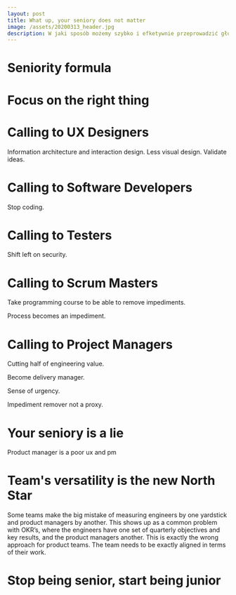 ```yaml
---
layout: post
title: What up, your seniory does not matter
image: /assets/20200313_header.jpg
description: W jaki sposób możemy szybko i efketywnie przeprowadzić głosowanie w grupie, gdy nie mamy pod ręką żadnego pisaka? Warto użyć palców.
---
```


# Seniority formula

# Focus on the right thing

# Calling to UX Designers

Information architecture and interaction design. Less visual design. Validate ideas.

# Calling to Software Developers

Stop coding.

# Calling to Testers

Shift left on security.

# Calling to Scrum Masters

Take programming course to be able to remove impediments.

Process becomes an impediment.

# Calling to Project Managers

Cutting half of engineering value.

Become delivery manager.

Sense of urgency.

Impediment remover not a proxy.

# Your seniory is a lie

Product manager is a poor ux and pm

# Team's versatility is the new North Star

Some teams make the big mistake of measuring engineers by one yardstick and product managers by another.  This shows up as a common problem with OKR’s, where the engineers have one set of quarterly objectives and key results, and the product managers another.  This is exactly the wrong approach for product teams.  The team needs to be exactly aligned in terms of their work.

# Stop being senior, start being junior

